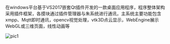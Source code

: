 在windows平台基于VS2017嵌套Qt插件开发的一款桌面应用程序，程序整体架构采用插件框架，各摸块通过插件管理器与朱系统进行通讯，主系统主要功能包含xmpp、Mqtt即时通讯，opencv视觉处理，vtk3D点云显示，WebEngine展示WebGL或三维页面，线性动画等

![pic1](https://github.com/sining1989/Qt-Plugin-Project/blob/master/IMS.jpg)
